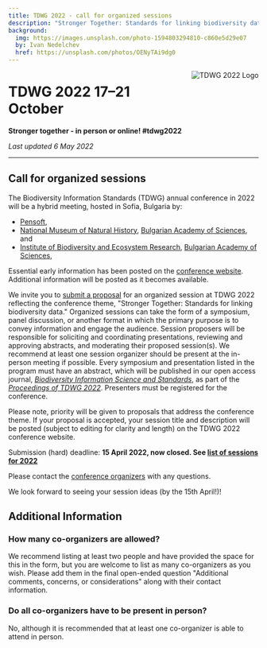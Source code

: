 ```yaml
---
title: TDWG 2022 - call for organized sessions
description: "Stronger Together: Standards for linking biodiversity data"
background:
  img: https://images.unsplash.com/photo-1594803294810-c860e5d29e07
  by: Ivan Nedelchev 
  href: https://unsplash.com/photos/OENyTAi9dg0 
---
```


<img src="https://static.tdwg.org/conferences/2022/tdwg-2022-logo-sm.png" alt="TDWG 2022 Logo" style="float:right;padding-left:10px;padding-bottom:10px">

# TDWG 2022 17–21 October

**Stronger together - in person or online!  #tdwg2022**

_Last updated 6 May 2022_

---

## Call for organized sessions

The Biodiversity Information Standards (TDWG) annual conference in 2022 will be a hybrid meeting, hosted in Sofia, Bulgaria by:

- [Pensoft](https://pensoft.net/),
- [National Museum of Natural History](https://www.nmnhs.com/), [Bulgarian Academy of Sciences](https://www.bas.bg/?lang=en), and 
- [Institute of Biodiversity and Ecosystem Research](http://www.iber.bas.bg/), [Bulgarian Academy of Sciences](https://www.bas.bg/?lang=en),

Essential early information has been posted on the [conference website](https://www.tdwg.org/conferences/2022/). Additional information will be posted as it becomes available.

We invite you to [submit a proposal](https://www.surveymonkey.com/r/CYK8HPR) for an organized session at TDWG 2022 reflecting the conference theme, "Stronger Together: Standards for linking biodiversity data." Organized sessions can take the form of a symposium, panel discussion, or another format in which the primary purpose is to convey information and engage the audience. Session proposers will be responsible for soliciting and coordinating presentations, reviewing and approving abstracts, and moderating their proposed session(s). We recommend at least one session organizer should be present at the in-person meeting if possible. Every symposium and presentation listed in the program must have an abstract, which will be published in our open access journal, _[Biodiversity Information Science and Standards](https://biss.pensoft.net/)_, as part of the _[Proceedings of TDWG 2022]()_. Presenters must be registered for the conference.

Please note, priority will be given to proposals that address the conference theme. If your proposal is accepted, your session title and description will be posted (subject to editing for clarity and length) on the TDWG 2022 conference website.

Submission (hard) deadline:  **15 April 2022, now closed. See [list of sessions for 2022](https://www.tdwg.org/conferences/2022/session-list/)** 

Please contact the [conference organizers](mailto:conf-organizers@tdwg.org) with any questions.

We look forward to seeing your session ideas (by the 15th April!)!

## Additional Information

### How many co-organizers are allowed?

We recommend listing at least two people and have provided the space for this in the form, but you are welcome to list as many co-organizers as you wish. Please add them in the final open-ended question "Additional comments, concerns, or considerations" along with their contact information.

### Do all co-organizers have to be present in person?

No, although it is recommended that at least one co-organizer is able to attend in person.
